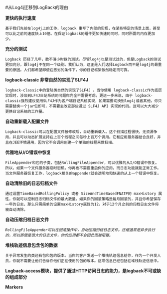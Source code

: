 #从Log4j迁移到LogBack的理由

**更快的执行速度**

`基于我们先前在log4j上的工作，logback 重写了内部的实现，在某些特定的场景上面，甚至可以比之前的速度快上10倍。在保证logback的组件更加快速的同时，同时所需的内存更加少。`

**充分的测试**

`Logback 历经了几年，数不清小时数的测试。尽管log4j也是测试过的，但是Logback的测试更加充分，跟log4j不在同一个级别。我们认为，这正是人们选择Logback而不是log4j的最重要的原因。人们都希望即使在恶劣的条件下，你的日记框架依然稳定而可靠。`

**logback-classic 非常自然的实现了SLF4J**

`logback-classic中的登陆类自然的实现了SLF4J
。当你使用 logback-classic作为底层实现时，涉及到LF4J日记系统的问题你完全不需要考虑。更进一步来说，由于 logback-classic强烈建议使用SLF4J作为客户端日记系统实现，如果需要切换到log4j或者其他，你只需要替换一个jar包即可，不需要去改变那些通过
SLF4J API 实现的代码。这可以大大减少更换日记系统的工作量。`

**自动重新载入配置文件**

`Logback-classic可以在配置文件被修改后，自动重新载入。这个扫描过程很快，无资源争用，并且可以动态扩展支持在上百个线程之间每秒上百万个调用。它和应用服务器结合良好，并且在JEE环境通用，因为它不会调用创建一个单独的线程来做扫描。`

**优雅地从I/O错误中恢复**

`FileAppender和它的子类，包括RollingFileAppender，可以优雅的从I/O错误中恢复。所以，如果一个文件服务器临时宕机，你再也不需要重启你的应用，而日志功能就能正常工作。当文件服务器恢复工作，logback相关的appender就会透明地和快速的从上一个错误中恢复。`

**自动清除旧的日志归档文件**

`通过设置TimeBasedRollingPolicy 或者 SizeAndTimeBasedFNATP的 maxHistory 属性，你就可以控制日志归档文件的最大数量。如果你的回滚策略是每月回滚的，并且你希望保存一年的日志，那么只需简单的设置maxHistory属性为12。对于12个月之前的归档日志文件将被自动清除。`

**自动压缩归档日志文件**

_`RollingFileAppender可以在回滚操作中，自动压缩归档日志文件。压缩通常是异步执行的，所以即使是很大的日志文件，你的应用都不会因此而被阻塞。`_

**堆栈轨迹信息包含包的数据**

`关于异常发生的类还有包和包的版本。当你的客户发送一个堆栈轨迹信息给你，作为一个开发人员，你就不需要让他们告诉你他们正在使用的包的版本。这项信息已经包括在堆栈轨迹信息中。`

**Logback-access模块，提供了通过HTTP访问日志的能力，是logback不可或缺的组成部分**

**Markers**

